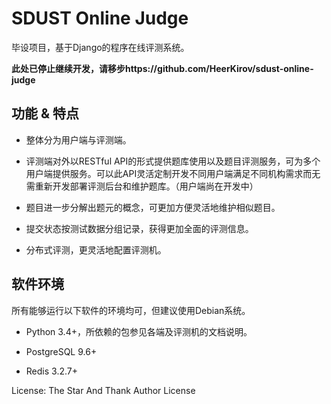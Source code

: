 # SDUST Online Judge

毕设项目，基于Django的程序在线评测系统。

**此处已停止继续开发，请移步https://github.com/HeerKirov/sdust-online-judge**

## 功能 & 特点

* 整体分为用户端与评测端。

* 评测端对外以RESTful API的形式提供题库使用以及题目评测服务，可为多个用户端提供服务。可以此API灵活定制开发不同用户端满足不同机构需求而无需重新开发部署评测后台和维护题库。（用户端尚在开发中）

* 题目进一步分解出题元的概念，可更加方便灵活地维护相似题目。

* 提交状态按测试数据分组记录，获得更加全面的评测信息。

* 分布式评测，更灵活地配置评测机。

## 软件环境

所有能够运行以下软件的环境均可，但建议使用Debian系统。

* Python 3.4+，所依赖的包参见各端及评测机的文档说明。

* PostgreSQL 9.6+

* Redis 3.2.7+


License: The Star And Thank Author License
